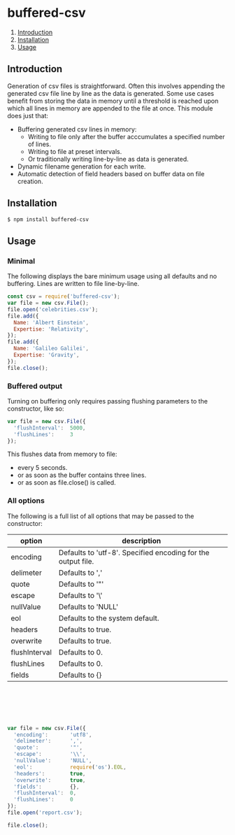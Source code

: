 buffered-csv
============

1. [Introduction](#introduction)
2. [Installation](#installation)
3. [Usage](#usage)

## Introduction
Generation of csv files is straightforward. Often this involves appending the generated csv file line by line as the data is generated. Some use cases benefit from storing the data in memory until a threshold is reached upon which all lines in memory are appended to the file at once. This module does just that:
- Buffering generated csv lines in memory:
  - Writing to file only after the buffer acccumulates a specified number of lines.
  - Writing to file at preset intervals.
  - Or traditionally writing line-by-line as data is generated.
- Dynamic filename generation for each write.
- Automatic detection of field headers based on buffer data on file creation.

## Installation
```sh
$ npm install buffered-csv
```

## Usage

### Minimal
The following displays the bare minimum usage using all defaults and no buffering. Lines are written to file line-by-line.

```javascript
const csv = require('buffered-csv');
var file = new csv.File();
file.open('celebrities.csv');
file.add({
  Name: 'Albert Einstein',
  Expertise: 'Relativity',
});
file.add({
  Name: 'Galileo Galilei',
  Expertise: 'Gravity',
});
file.close();
```

### Buffered output
Turning on buffering only requires passing flushing parameters to the constructor, like so:
```javascript
var file = new csv.File({
  'flushInterval':  5000,
  'flushLines':     3
});
```
This flushes data from memory to file:
- every 5 seconds.
- or as soon as the buffer contains three lines.
- or as soon as file.close() is called.

### All options
The following is a full list of all options that may be passed to the constructor:

|option|description|
|---------------|---------------------------------------------------------|
|encoding       |Defaults to 'utf-8'. Specified encoding for the output file.       |
|delimeter      |Defaults to ','|
|quote          |Defaults to '"'|
|escape         |Defaults to '\\'|
|nullValue      |Defaults to 'NULL'|
|eol            |Defaults to the system default.|
|headers        |Defaults to true.|
|overwrite      |Defaults to true.|
|flushInterval  |Defaults to 0.|
|flushLines     |Defaults to 0.|
|fields         |Defaults to {}|













```javascript






var file = new csv.File({
  'encoding':       'utf8',
  'delimeter':      ',',
  'quote':          '"',
  'escape':         '\\',
  'nullValue':      'NULL',
  'eol':            require('os').EOL,
  'headers':        true,
  'overwrite':      true,
  'fields':         {},
  'flushInterval':  0,
  'flushLines':     0
});
file.open('report.csv');

file.close();
```
